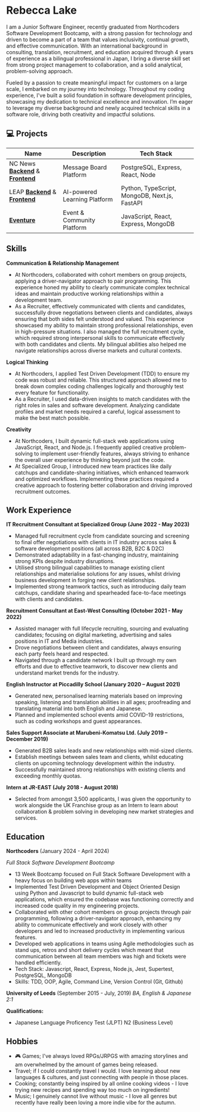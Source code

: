 # Rebecca Lake

I am a Junior Software Engineer, recently graduated from Northcoders Software Development Bootcamp, with a strong passion for technology and driven to become a part of a team that values inclusivity, continual growth, and effective communication. With an international background in consulting, translation, recruitment, and education acquired through 4 years of experience as a bilingual professional in Japan, I bring a diverse skill set from strong project management to collaboration, and a solid analytical, problem-solving approach. 

Fueled by a passion to create meaningful impact for customers on a large scale, I embarked on my journey into technology. Throughout my coding experience, I've built a solid foundation in software development principles, showcasing my dedication to technical excellence and innovation. I’m eager to leverage my diverse background and newly acquired technical skills in a software role, driving both creativity and impactful solutions.

## 💻 Projects
| Name            | Description                             | Tech Stack          |
| --------------- | --------------------------------------- | ------------------- |
| NC News [**Backend**](https://github.com/beckylakes/be-nc-news) & [**Frontend**](https://github.com/beckylakes/fe-nc-news)     | Message Board Platform  | PostgreSQL, Express, React, Node
| LEAP [**Backend**](https://github.com/jamie-appleyard/leap-backend) & [**Frontend**](https://github.com/swlho/leap-fe)     | AI-powered Learning Platform  | Python, TypeScript, MongoDB, Next.js, FastAPI         |
| [**Eventure**](https://github.com/beckylakes/lp-events-platform)    | Event & Community Platform | JavaScript, React, Express, MongoDB

## Skills

**Communication & Relationship Management**
- At Northcoders, collaborated with cohort members on group projects, applying a driver-navigator approach to pair programming. This experience honed my ability to clearly communicate complex technical ideas and maintain productive working relationships within a development team.
- As a Recruiter, effectively communicated with clients and candidates, successfully drove negotiations between clients and candidates, always ensuring that both sides felt understood and valued. This experience showcased my ability to maintain strong professional relationships, even in high-pressure situations. I also managed the full recruitment cycle, which required strong interpersonal skills to communicate effectively with both candidates and clients. My bilingual abilities also helped me navigate relationships across diverse markets and cultural contexts.

**Logical Thinking**
- At Northcoders, I applied Test Driven Development (TDD) to ensure my code was robust and reliable. This structured approach allowed me to break down complex coding challenges logically and thoroughly test every feature for functionality.
- As a Recruiter, I used data-driven insights to match candidates with the right roles in sales and software development. Analyzing candidate profiles and market needs required a careful, logical assessment to make the best match possible.

**Creativity**
- At Northcoders, I built dynamic full-stack web applications using JavaScript, React, and Node.js. I frequently applied creative problem-solving to implement user-friendly features, always striving to enhance the overall user experience by thinking beyond just the code.
- At Specialized Group, I introduced new team practices like daily catchups and candidate-sharing initiatives, which enhanced teamwork and optimized workflows. Implementing these practices required a creative approach to fostering better collaboration and driving improved recruitment outcomes.

## Work Experience
**IT Recruitment Consultant at Specialized Group (June 2022 - May 2023)**
- Managed full recruitment cycle from candidate sourcing and screening to final offer negotiations with clients in IT industry across sales & software development positions (all across B2B, B2C & D2C)
- Demonstrated adaptability in a fast-changing industry, maintaining strong KPIs despite industry disruptions.
- Utilised strong bilingual capabilities to manage existing client relationships and materialise solutions for any issues, whilst driving business development in forging new client relationships.
- Implemented strong teamwork tactics, such as introducing daily team catchups, candidate sharing and spearheaded face-to-face meetings with clients and candidates.
 
**Recruitment Consultant at East-West Consulting (October 2021 - May 2022)**
- Assisted manager with full lifecycle recruiting, sourcing and evaluating candidates; focusing on digital marketing, advertising and sales positions in IT and Media industries. 
- Drove negotiations between client and candidates, always ensuring each party feels heard and respected. 
- Navigated through a candidate network I built up through my own efforts and due to effective teamwork, to discover new clients and understand market trends for the industry. 

**English Instructor at Piccadilly School (January 2020 – August 2021)**
- Generated new, personalised learning materials based on improving speaking, listening and translation abilities in all ages; proofreading and translating material into both English and Japanese. 
- Planned and implemented school events amid COVID-19 restrictions, such as coding workshops and guest appearances. 

**Sales Support Associate at Marubeni-Komatsu Ltd. (July 2019 – December 2019)**
- Generated B2B sales leads and new relationships with mid-sized clients. 
- Establish meetings between sales team and clients, whilst educating clients on upcoming technology development within the industry.
- Successfully maintained strong relationships with existing clients and exceeding monthly quotas. 

**Intern at JR-EAST (July 2018  - August 2018)**
- Selected from amongst 3,500 applicants, I was given the opportunity to work alongside the UK Franchise group as an Intern to learn about collaboration & problem solving in developing new market strategies and services.
## Education

**Northcoders**  (January 2024 - April 2024)

*Full Stack Software Development Bootcamp*
- 13 Week Bootcamp focused on Full Stack Software Development with a heavy focus on building web apps within teams
- Implemented Test Driven Development and Object Oriented Design using Python and Javascript to build dynamic full-stack web applications, which ensured the codebase was functioning correctly and increased code quality in my engineering projects.
- Collaborated with other cohort members on group projects through pair programming, following a driver-navigator approach, enhancing my ability to communicate effectively and work closely with other developers and led to increased productivity in implementing various features.
- Developed web applications in teams using Agile methodologies such as stand ups, retros and short delivery cycles which meant that communication between all team members was high and tickets were handled efficiently.
- Tech Stack: Javascript, React, Express, Node.js, Jest, Supertest, PostgreSQL, MongoDB
- Skills: TDD, OOP, Agile, Command Line, Version Control (Git, Github)

**University of Leeds**  (September 2015 - July, 2019)
*BA, English & Japanese 2:1*

**Qualifications:**
- Japanese Language Proficency Test (JLPT) N2 (Business Level)

## Hobbies
- 🎮 Games; I've always loved RPGs/JRPGS with amazing storylines and am overwhelmed by the amount of games being released.
- Travel; if I could constantly travel I would. I love learning about new languages & cultures, and just connecting with people in those places.
- Cooking; constantly being inspired by all online cooking videos - I love trying new recipes and spending way too much on ingredients!
- Music; I genuinely cannot live without music - I love all genres but recently have really been loving a more indie vibe for the autumn.
